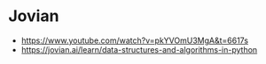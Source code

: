 # Jovian

* https://www.youtube.com/watch?v=pkYVOmU3MgA&t=6617s
* https://jovian.ai/learn/data-structures-and-algorithms-in-python
